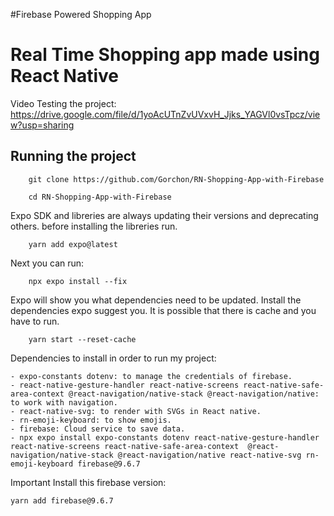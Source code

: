 #Firebase Powered Shopping App 

# Real Time Shopping app made using React Native

 Video Testing the project: https://drive.google.com/file/d/1yoAcUTnZvUVxvH_Jjks_YAGVl0vsTpcz/view?usp=sharing

## Running the project

```
    git clone https://github.com/Gorchon/RN-Shopping-App-with-Firebase
```

```
    cd RN-Shopping-App-with-Firebase
```

Expo SDK and libreries are always updating their versions and deprecating others. before installing the libreries run.

```
    yarn add expo@latest
```

Next you can run:

```
    npx expo install --fix
```

Expo will show you what dependencies need to be updated. Install the dependencies expo suggest you. It is possible that there is cache and you have to run.

```
    yarn start --reset-cache

```

Dependencies to install in order to run my project:

```
- expo-constants dotenv: to manage the credentials of firebase.
- react-native-gesture-handler react-native-screens react-native-safe-area-context @react-navigation/native-stack @react-navigation/native: to work with navigation.
- react-native-svg: to render with SVGs in React native.
- rn-emoji-keyboard: to show emojis.
- firebase: Cloud service to save data.
- npx expo install expo-constants dotenv react-native-gesture-handler react-native-screens react-native-safe-area-context  @react-navigation/native-stack @react-navigation/native react-native-svg rn-emoji-keyboard firebase@9.6.7

```
Important Install this firebase version: 

```
yarn add firebase@9.6.7

```

